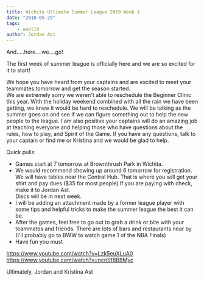 ```yaml
---
title: Wichita Ultimate Summer League 2019 Week 1
date: "2018-05-29"
tags:
    - wusl19
author: Jordan Ast
---
```

And.....here....we....go!

The first week of summer league is officially here and we are so excited for it to start!

We hope you have heard from your captains and are excited to meet your teammates tomorrow and get the season started.  
We are extremely sorry we weren't able to reschedule the Beginner Clinic this year.  With the holiday weekend combined with all the rain we have been getting, we knew it would be hard to reschedule.  We will be talking as the summer goes on and see if we can figure something out to help the new people to the league.  I am also positive your captains will do an amazing job at teaching everyone and helping those who have questions about the rules, how to play, and Spirit of the Game.
If you have any questions, talk to your captain or find me or Kristina and we would be glad to help.

Quick pulls:
- Games start at 7 tomorrow at Brownthrush Park in Wichita.
- We would recommend showing up around 6 tomorrow for registration.  We will have tables near the Central Hub.  That is where you will get your shirt and pay dues ($35 for most people).If you are paying with check, make it to Jordan Ast.  
Discs will be in next week.
- I will be adding an attachment made by a former league player with some tips and helpful tricks to make the summer league the best it can be.
- After the games, feel free to go out to grab a drink or bite with your teammates and friends.  There are lots of bars and restaurants near by (I'll probably go to BWW to watch game 1 of the NBA Finals) 
- Have fun you must


https://www.youtube.com/watch?v=Lzk5euXLuA0 
 https://www.youtube.com/watch?v=ncnSf8B8Myc

Ultimately,
Jordan and Kristina Ast
